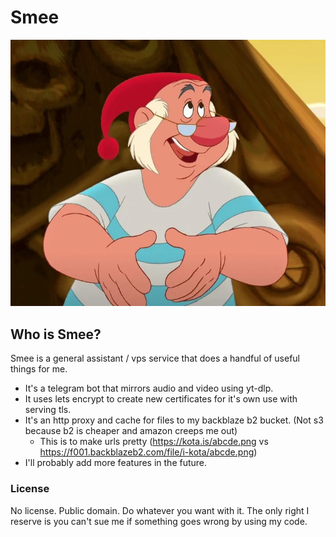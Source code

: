 # Smee
![Our dear friend, Smee.](assets/smee.png?raw=true)

## Who is Smee?

Smee is a general assistant / vps service that does a handful of useful things for me.

- It's a telegram bot that mirrors audio and video using yt-dlp.
- It uses lets encrypt to create new certificates for it's own use with serving tls.
- It's an http proxy and cache for files to my backblaze b2 bucket. (Not s3 because b2 is cheaper and amazon creeps me out)
  - This is to make urls pretty (https://kota.is/abcde.png vs https://f001.backblazeb2.com/file/i-kota/abcde.png)
- I'll probably add more features in the future.

### License

No license. Public domain. Do whatever you want with it. The only right I reserve is you can't sue me if something goes wrong by using my code.
